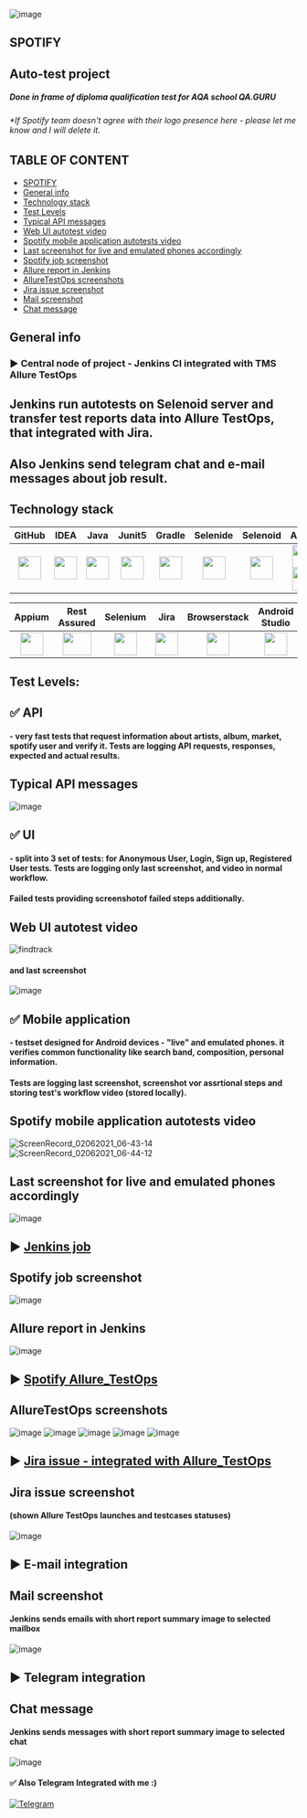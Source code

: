 ![image](https://user-images.githubusercontent.com/38681283/120556173-d0631600-c404-11eb-894a-6c7ec19704ca.png)

## SPOTIFY

## Auto-test project

##### Done in frame of diploma qualification test for AQA school QA.GURU

###### *If Spotify team doesn't agree with their logo presence here - please let me know and I will delete it.

## TABLE OF CONTENT

* [SPOTIFY](#spotify)
* [General info](#general-info)
* [Technology stack](#technology-stack)
* [Test Levels](#test-levels)
* [Typical API messages](#typical-api-messages)
* [Web UI autotest video](#web-ui-autotest-video)
* [Spotify mobile application autotests video](#spotify-mobile-application-autotests-video)
* [Last screenshot for live and emulated phones accordingly](#last-screenshot-for-live-and-emulated-phones-accordingly)
* [Spotify job screenshot](#spotify-job-screenshot)
* [Allure report in Jenkins](#allure-report-in-jenkins)
* [AllureTestOps screenshots](#alluretestops-screenshots)
* [Jira issue screenshot](#jira-issue-screenshot)
* [Mail screenshot](#mail-screenshot)
* [Chat message](#chat-message)

## General info

### :arrow_forward: Central node of project - Jenkins CI integrated with TMS Allure TestOps

## Jenkins run autotests on Selenoid server and transfer test reports data into Allure TestOps, that integrated with Jira.

## Also Jenkins send telegram chat and e-mail messages about job result.

## Technology stack

| GitHub | IDEA | Java | Junit5 | Gradle | Selenide | Selenoid | Allure | Jenkins |
|:-----:|:-----:|:----:|:------:|:------:|:--------:|:--------:|:------------:|:-------:|
|<img src="https://user-images.githubusercontent.com/38681283/120561870-048f0480-c40e-11eb-9ff8-c155f9d617c4.png" width="40" height="40"> | <img src="https://user-images.githubusercontent.com/38681283/120561799-e88b6300-c40d-11eb-91ba-d4103ef6d4b5.png" width="40" height="40"> | <img src="https://user-images.githubusercontent.com/38681283/120561837-f7721580-c40d-11eb-8590-7b3b0b5eb50d.png" width="40" height="40"> | <img src="https://user-images.githubusercontent.com/38681283/120562013-43bd5580-c40e-11eb-926f-1b8d3dc9e965.png" width="40" height="40"> | <img src="https://user-images.githubusercontent.com/38681283/120562398-fbeafe00-c40e-11eb-9fe7-3a641bf7115c.png" width="40" height="40"> | <img src="https://user-images.githubusercontent.com/38681283/120562458-1c1abd00-c40f-11eb-8ce8-2eb023f3e24f.png" width="40" height="40"> | <img src="https://user-images.githubusercontent.com/38681283/120562511-38b6f500-c40f-11eb-8b04-208bec6529aa.png" width="40" height="40"> | <img src="https://user-images.githubusercontent.com/38681283/120562749-b5e26a00-c40f-11eb-91d9-641e254428c9.png" width="40" height="40"> <img src="https://user-images.githubusercontent.com/38681283/120562784-c692e000-c40f-11eb-8298-aa3858159184.png" width="40" height="40"> | <img src="https://user-images.githubusercontent.com/38681283/120562827-e0342780-c40f-11eb-9430-05ae54f145b1.png" width="40" height="40"> |  

| Appium | Rest Assured | Selenium | Jira | Browserstack | Android Studio | Telegram |
|:-------------:|:--------:|:------:|:------------:|:--------------:|:---------:|:------:|
<img src="https://user-images.githubusercontent.com/38681283/120563090-72d4c680-c410-11eb-8a3f-2309be0a818f.png" width="40" height="40"> |<img src="https://user-images.githubusercontent.com/38681283/120566097-335da880-c417-11eb-9e7b-248f6d5d4370.png" width="50" height="40"> | <img src="https://user-images.githubusercontent.com/38681283/120566010-eed20d00-c416-11eb-940d-56923ceff1bf.png" width="40" height="40"> | <img src="https://user-images.githubusercontent.com/38681283/120563529-79b00900-c411-11eb-8ab7-d5caf8b11ac1.png" width="40" height="40"> | <img src="https://user-images.githubusercontent.com/38681283/120565685-4ae86180-c416-11eb-9e62-42edc0e07e14.png" width="40" height="40"> | <img src="https://user-images.githubusercontent.com/38681283/120563229-bf200680-c410-11eb-91a6-d54243d0cda6.png" width="40" height="40"> | <img src="https://user-images.githubusercontent.com/38681283/120566160-54be9480-c417-11eb-86b7-4445fcdc8183.png" width="40" height="40"> |

## Test Levels:

## :white_check_mark: API

#### - very fast tests that request information about artists, album, market, spotify user and verify it. Tests are logging API requests, responses, expected and actual results.

## Typical API messages

![image](https://user-images.githubusercontent.com/38681283/120557802-233dcd00-c407-11eb-9fe2-d65052a03f41.png)

## :white_check_mark: UI

#### - split into 3 set of tests: for Anonymous User, Login, Sign up, Registered User tests. Tests are logging only last screenshot, and video in normal workflow.

#### Failed tests providing screenshotof failed steps additionally.

## Web UI autotest video

![findtrack](https://user-images.githubusercontent.com/38681283/120558512-43ba5700-c408-11eb-8ab4-5f9e48b952f8.gif)

#### and last screenshot

![image](https://user-images.githubusercontent.com/38681283/120561043-87af5b00-c40c-11eb-8c2a-202bed1de2be.png)

## :white_check_mark: Mobile application

#### - testset designed for Android devices - "live" and emulated phones. it verifies common functionality like search band, composition, personal information.

#### Tests are logging last screenshot, screenshot vor assrtional steps and storing test's workflow video (stored locally).

## Spotify mobile application autotests video

![ScreenRecord_02062021_06-43-14](https://user-images.githubusercontent.com/38681283/120558842-bcb9ae80-c408-11eb-93a1-0458a09df578.gif)
![ScreenRecord_02062021_06-44-12](https://user-images.githubusercontent.com/38681283/120558846-bdeadb80-c408-11eb-99ae-61b1af11c2b3.gif)

## Last screenshot for live and emulated phones accordingly

![image](https://user-images.githubusercontent.com/38681283/120560727-eaecbd80-c40b-11eb-98c8-d8e4dfc5a6de.png)

## :arrow_forward: [Jenkins job][1]

## Spotify job screenshot

![image](https://user-images.githubusercontent.com/38681283/120642012-08a63b00-c47d-11eb-9687-b463348d2c78.png)

## Allure report in Jenkins

![image](https://user-images.githubusercontent.com/38681283/120564585-ed531580-c413-11eb-8515-40979492ec24.png)

## :arrow_forward: [Spotify Allure_TestOps][2]

## AllureTestOps screenshots

![image](https://user-images.githubusercontent.com/38681283/120640087-c0861900-c47a-11eb-891e-34382f8df197.png)
![image](https://user-images.githubusercontent.com/38681283/120640222-e0b5d800-c47a-11eb-9fc9-15d4bce0180c.png)
![image](https://user-images.githubusercontent.com/38681283/120640315-00e59700-c47b-11eb-81e5-b46814df3ea2.png)
![image](https://user-images.githubusercontent.com/38681283/120640404-1eb2fc00-c47b-11eb-8630-5e78fb6e5c92.png)
![image](https://user-images.githubusercontent.com/38681283/120641333-2921c580-c47c-11eb-9b68-25280b4f8e6e.png)

## :arrow_forward: [Jira issue - integrated with Allure_TestOps][3]

## Jira issue screenshot

#### (shown Allure TestOps launches and testcases statuses)

![image](https://user-images.githubusercontent.com/38681283/120621762-de498300-c466-11eb-9e71-f0a5001d446e.png)

## :arrow_forward: E-mail integration

## Mail screenshot

#### Jenkins sends emails with short report summary image to selected mailbox

![image](https://user-images.githubusercontent.com/38681283/120648070-ea900900-c483-11eb-94d0-9c32369078ce.png)

## :arrow_forward: Telegram integration

## Chat message

#### Jenkins sends messages with short report summary image to selected chat

![image](https://user-images.githubusercontent.com/38681283/120643739-355b5200-c47f-11eb-8a4d-bac92a8240c5.png)

#### :white_check_mark: Also Telegram Integrated with me :)

[![Telegram](https://img.shields.io/badge/-Telegram-0b0a1a?style=for-the-badge&logo=telegram&logoColor=27A0D9)](https://t.me/yuriy_logvinov)

[1]: https://jenkins.autotests.cloud/job/spotify_auto_diploma

[2]: https://allure.autotests.cloud/project/204/launches

[3]: https://jira.autotests.cloud/projects/AUTO/issues/AUTO-226
